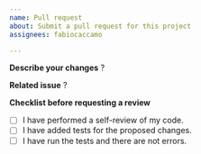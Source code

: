 ```yaml
---
name: Pull request
about: Submit a pull request for this project
assignees: fabiocaccamo

---
```


**Describe your changes**
?

**Related issue**
?

**Checklist before requesting a review**
- [ ] I have performed a self-review of my code.
- [ ] I have added tests for the proposed changes.
- [ ] I have run the tests and there are not errors.
